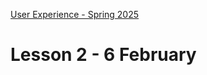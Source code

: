 [User Experience - Spring 2025](https://github.com/arturomorarioja-kea/WD_UX_F25/blob/main/README.md)

# Lesson 2 - 6 February

[## In-class exercise]: #

[### Tax Calculator]: #
[Create a tax calculator app using HTML, CSS and JavaScript.]: #
[- It should add the tax percentage to the monetary amount]: #
[- Both input textboxes must allow numeric values with up to two decimal positions]: #
[!image(https://github.com/user-attachments/assets/868446da-1e19-4518-bbe3-c51f24ec221e)]: #

[Proposed solution(https://github.com/arturomorarioja/kea_js_tax_calculator_solution)]: #

[### Temperature Converter]: #
[Create a temperature converter app using HTML, CSS and JavaScript.]: #
[- It should convert between Celsius, Fahrenheit and Kelvin degrees]: #
[- The input textbox should allow for two decimal positions]: #
[!image(https://github.com/user-attachments/assets/6443eb83-0b73-4ff9-b9f1-87ec5fee03c9)]: #

[Proposed solution(https://github.com/arturomorarioja/kea_js_temperature_converter_solution)]: #

[## Class takeaways]: #

[### HTML5]: #
[Check out:]: #
[- The slides on **HTML5**, with especial attention to the difference between absolute and relative paths]: #
[- The HTML Form(https://codepen.io/arturomorarioja/pen/poQeRNL) code sample.]: #

[### CSS3]: #

[### JavaScript]: #
[Check out:]: #
[- The slide decks **Introduction to JavaScript** and **JavaScript - The DOM**, with especial attention to:]: #
[  - Strings and template literals]: #
[  - Loading JavaScript from HTML. Remember to always use async or defer or, even better, JavaScript modules]: #
[  - Event listeners and form validation]: #
[- The following code samples:]: #
[  - JavaScript File Loading(https://github.com/arturomorarioja/js_file_load)]: #
[  - ES Modules(https://github.com/arturomorarioja/js_modules)]: #

[## Homework]: #
[Go through all of the above. Practice it and delve deeper into it.]: #

[### MDN Web Docs. Test your skills (JavaScript)]: #
[- Variables(https://developer.mozilla.org/en-US/docs/Learn/JavaScript/First_steps/Test_your_skills:_variables)]: #
[- Math(https://developer.mozilla.org/en-US/docs/Learn/JavaScript/First_steps/Test_your_skills:_Math)]: #
[- Strings(https://developer.mozilla.org/en-US/docs/Learn/JavaScript/First_steps/Useful_string_methods)]: #
[- Arrays(https://developer.mozilla.org/en-US/docs/Learn/JavaScript/First_steps/Arrays#test_your_skills!)]: #
[- Silly story generator(https://developer.mozilla.org/en-US/docs/Learn/JavaScript/First_steps/Silly_story_generator)]: #
[- Conditionals(https://developer.mozilla.org/en-US/docs/Learn/JavaScript/Building_blocks/Test_your_skills:_Conditionals)]: #
[- Loops(https://developer.mozilla.org/en-US/docs/Learn/JavaScript/Building_blocks/Test_your_skills:_Loops)]: #
[- Functions(https://developer.mozilla.org/en-US/docs/Learn/JavaScript/Building_blocks/Test_your_skills:_Functions)]: #
[- Objects(https://developer.mozilla.org/en-US/docs/Learn/JavaScript/Objects/Test_your_skills:_Object_basics)]: #
[- ]: #

[Start working on the *CSS Restaurant*(https://kea-fronter.itslearning.com/LearningToolElement/ViewLearningToolElement.aspx?LearningToolElementId=1344462) assignment, which is a part of the **First Mandatory Assignment**(https://kea-fronter.itslearning.com/LearningToolElement/ViewLearningToolElement.aspx?LearningToolElementId=1344451)]: #

